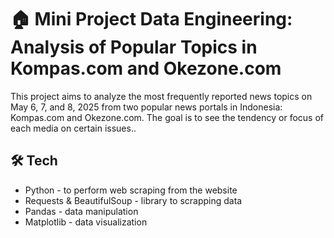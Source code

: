 # 🏠 Mini Project Data Engineering: Analysis of Popular Topics in Kompas.com and Okezone.com

This project aims to analyze the most frequently reported news topics on May 6, 7, and 8, 2025 from two popular news portals in Indonesia: Kompas.com and Okezone.com. The goal is to see the tendency or focus of each media on certain issues..

## 🛠 Tech

- Python - to perform web scraping from the website
- Requests & BeautifulSoup - library to scrapping data
- Pandas - data manipulation
- Matplotlib - data visualization

